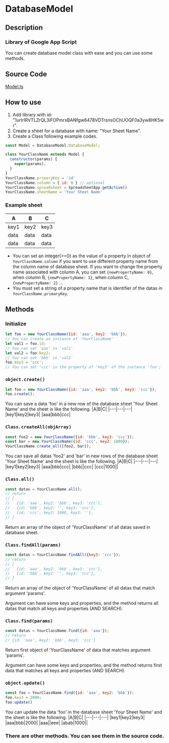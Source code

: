 # DatabaseModel
## Description
### Library of Google App Script
You can create database model class with ease and you can use some methods.

## Source Code
[Model.ts](https://github.com/Nagai-S/DatabaseModel/blob/main/Model.ts)

## How to use
1. Add library with id: "1urlrIRVTLZrQL3iFOPmrxBANfgw6478VDTrsnsOChUOQF0a3yw8HK5wr".
2. Create a sheet for a database with name: "Your Sheet Name".
3. Create a Class following example codes.
````js
const Model = DatabaseModel.DatabaseModel;

class YourClassName extends Model {
  constructor(params) {
    super(params);
  }
}
YourClassName.primaryKey = 'id'
YourClassName.column = { id: 0 } // optional
YourClassName.spreadsheet = SpreadsheetApp.getActive()
YourClassName.sheetName = 'Your Sheet Name'
````
### Example sheet
|A|B|C|
|---|---|---|
|key1|key2|key3|
|data|data|data|
|data|data|data|

* You can set an integer(>=0) as the value of a property in object of `YourClassName.column` if you want to use different property name from the column name of database sheet. If you want to change the property name associated with column A, you can set `{newPropertyName: 0}`, when column B, `{newPropertyName: 1}`, when column C, `{newPropertyName: 2}` ...
* You must set a string of a property name that is identifier of the datas in `YourClassName.primaryKey`.

## Methods
### Initialize
````js
let foo = new YourClassName({id: 'aaa', key2: 'bbb'}); 
// You can create an instance of 'YourClassName'
let val1 = foo.id; 
// You can set 'aaa' in 'val1'
let val2 = foo.key2; 
// You can set 'bbb' in 'val2'
foo.key3 = 'ccc';  
// You can set 'ccc' in the property of 'key3' of the instance 'foo';
````

### `object.create()`
````js
let foo = new YourClassName({id: 'aaa', key2: 'bbb', key3: 'ccc'});
foo.create();
````
You can save a data 'foo' in a new row of the database sheet 'Your Sheet Name' and the sheet is like the following.
|A|B|C|
|---|---|---|
|key1|key2|key3|
|aaa|bbb|ccc|

### `Class.createAll(objArray)`
````js
const foo2 = new YourClassName({id: 'bbb', key3: 'ccc'});
const bar = new YourClassName({id: 'ccc', key2: 1000});
YourClassName.create_all([foo2, bar]);
````
You can save all datas 'foo2' and 'bar' in new rows of the database sheet 'Your Sheet Name' and the sheet is like the following.
|A|B|C|
|---|---|---|
|key1|key2|key3|
|aaa|bbb|ccc|
|bbb||ccc|
|ccc|1000||

### `Class.all()`
````js
const datas = YourClassName.all(); 
// return
// [
//   {id: 'aaa', key2: 'bbb', key3: 'ccc'},
//   {id: 'bbb', key2: '', key3: 'ccc'},
//   {id: 'ccc', key2: 1000, key3: ''},
// ]
````
Return an array of the object of 'YourClassName' of all datas saved in database sheet.

### `Class.findAll(params)`
````js
const datas = YourClassName.findAll({key3: 'ccc'});
// return
// [
//   {id: 'aaa', key2: 'bbb', key3: 'ccc'},
//   {id: 'bbb', key2: '', key3: 'ccc'},
// ]
````
Return an array of the object of 'YourClassName' of all datas that match argument 'params'.

Argument can have some keys and properties, and the method returns all datas that match all keys and properties (AND SEARCH).

### `Class.find(params)`
````js
const datas = YourClassName.find({id: 'aaa'}); 
// return
// {id: 'aaa', key2: 'bbb', key3: 'ccc'}
````
Return first object of 'YourClassName' of data that matches argument 'params'.

Argument can have some keys and properties, and the method returns first data that matches all keys and properties (AND SEARCH).

### `object.update()`
````js
const foo = YourClassName.find({id: 'aaa', key2: 'bbb'});
foo.key3 = 2000;
foo.update()
````
You can update the data 'foo' in the database sheet 'Your Sheet Name' and the sheet is like the following.
|A|B|C|
|---|---|---|
|key1|key2|key3|
|aaa|bbb|2000|
|aaa||eee|
|abab|1000||

### There are other methods. You can see them in the source code.

